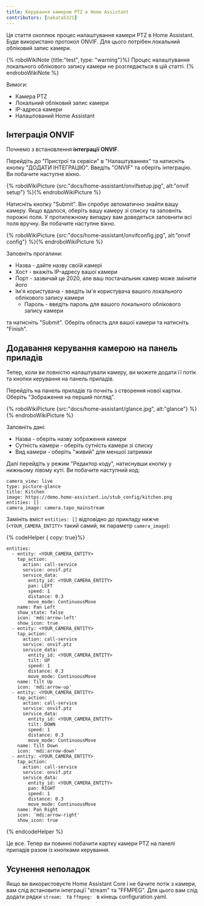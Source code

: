 ```yaml
---
title: Керування камерою PTZ в Home Assistant
contributors: [nakata5321]
---
```


Ця стаття охоплює процес налаштування камери PTZ в Home Assistant.
Буде використано протокол ONVIF. Для цього потрібен локальний обліковий запис камери.

{% roboWikiNote {title:"test", type: "warning"}%} Процес налаштування локального облікового запису камери не розглядається в цій статті.
{% endroboWikiNote %}


Вимоги:
- Камера PTZ
- Локальний обліковий запис камери
- IP-адреса камери
- Налаштований Home Assistant

## Інтеграція ONVIF

Почнемо з встановлення **інтеграції ONVIF**.

Перейдіть до "Пристрої та сервіси" в "Налаштуваннях" та натисніть кнопку "ДОДАТИ ІНТЕГРАЦІЮ".
Введіть "ONVIF" та оберіть інтеграцію. Ви побачите наступне вікно.

{% roboWikiPicture {src:"docs/home-assistant/onvifsetup.jpg", alt:"onvif setup"} %}{% endroboWikiPicture %}

Натисніть кнопку "Submit". Він спробує автоматично знайти вашу камеру. Якщо вдалося,
оберіть вашу камеру зі списку та заповніть порожні поля.
У протилежному випадку вам доведеться заповнити всі поля вручну. Ви побачите наступне вікно.

{% roboWikiPicture {src:"docs/home-assistant/onvifconfig.jpg", alt:"onvif config"} %}{% endroboWikiPicture %}

Заповніть прогалини:
- Назва - дайте назву своїй камері
- Хост - вкажіть IP-адресу вашої камери
- Порт - зазвичай це 2020, але ваш постачальник камер може змінити його
- Ім'я користувача - введіть ім'я користувача вашого локального облікового запису камери
  - Пароль - введіть пароль для вашого локального облікового запису камери

та натисніть "Submit". Оберіть область для вашої камери та натисніть "Finish".

## Додавання керування камерою на панель приладів

Тепер, коли ви повністю налаштували камеру, ви можете додати її потік та кнопки керування на панель приладів.

Перейдіть на панель приладів та почніть з створення нової картки. Оберіть "Зображення на перший погляд".

{% roboWikiPicture {src:"docs/home-assistant/glance.jpg", alt:"glance"} %}{% endroboWikiPicture %}

Заповніть дані:
- Назва - оберіть назву зображення камери
- Сутність камери - оберіть сутність камери зі списку
- Вид камери - оберіть "живий" для меншої затримки

Далі перейдіть у режим "Редактор коду", натиснувши кнопку у нижньому лівому куті. Ви побачите наступний код:
```shell
camera_view: live
type: picture-glance
title: Kitchen
image: https://demo.home-assistant.io/stub_config/kitchen.png
entities: []
camera_image: camera.tapo_mainstream
```

Замініть вміст `entities: []` відповідно до прикладу нижче (`<YOUR_CAMERA_ENTITY>` такий самий, як параметр `camera_image`):

{% codeHelper { copy: true}%}

```
entities:
  - entity: <YOUR_CAMERA_ENTITY>
    tap_action:
      action: call-service
      service: onvif.ptz
      service_data:
        entity_id: <YOUR_CAMERA_ENTITY>
        pan: LEFT
        speed: 1
        distance: 0.3
        move_mode: ContinuousMove
    name: Pan Left
    show_state: false
    icon: 'mdi:arrow-left'
    show_icon: true
  - entity: <YOUR_CAMERA_ENTITY>
    tap_action:
      action: call-service
      service: onvif.ptz
      service_data:
        entity_id: <YOUR_CAMERA_ENTITY>
        tilt: UP
        speed: 1
        distance: 0.3
        move_mode: ContinuousMove
    name: Tilt Up
    icon: 'mdi:arrow-up'
  - entity: <YOUR_CAMERA_ENTITY>
    tap_action:
      action: call-service
      service: onvif.ptz
      service_data:
        entity_id: <YOUR_CAMERA_ENTITY>
        tilt: DOWN
        speed: 1
        distance: 0.3
        move_mode: ContinuousMove
    name: Tilt Down
    icon: 'mdi:arrow-down'
  - entity: <YOUR_CAMERA_ENTITY>
    tap_action:
      action: call-service
      service: onvif.ptz
      service_data:
        entity_id: <YOUR_CAMERA_ENTITY>
        pan: RIGHT
        speed: 1
        distance: 0.3
        move_mode: ContinuousMove
    name: Pan Right
    icon: 'mdi:arrow-right'
    show_icon: true
```

{% endcodeHelper %}

Це все. Тепер ви повинні побачити картку камери PTZ на панелі приладів разом із кнопками керування.

## Усунення неполадок
Якщо ви використовуєте Home Assistant Core і не бачите потік з камери, вам слід встановити інтеграції "stream" та "FFMPEG".
Для цього вам слід додати рядки `stream: ` та `ffmpeg: ` в кінець configuration.yaml.